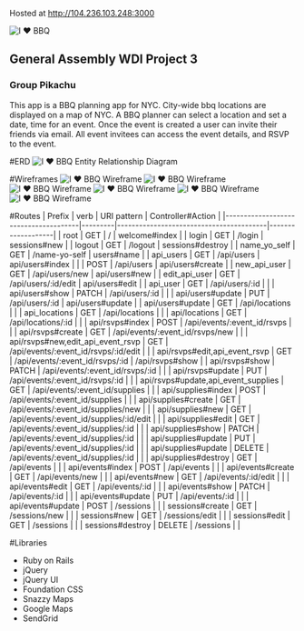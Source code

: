 Hosted at http://104.236.103.248:3000

![I ♥ BBQ](/docs/logos/vertical-logo-small.png)

## General Assembly WDI Project 3
### Group Pikachu

This app is a BBQ planning app for NYC. City-wide bbq locations are displayed on a map of NYC. A BBQ planner can select a location and set a date, time for an event. Once the event is created a user can invite their friends via email. All event invitees can access the event details, and RSVP to the event.


#ERD
![I ♥ BBQ Entity Relationship Diagram](/docs/BBQ-NYC-ERD.png)

#Wireframes
![I ♥ BBQ Wireframe](/docs/wireframes/Homepage.png)
![I ♥ BBQ Wireframe](/docs/wireframes/Homepage_Park_Info_Modal.png)
![I ♥ BBQ Wireframe](/docs/wireframes/Event_Details.png)
![I ♥ BBQ Wireframe](/docs/wireframes/Create_Event.png)
![I ♥ BBQ Wireframe](/docs/wireframes/Event_Detail_Photos.png)
![I ♥ BBQ Wireframe](/docs/wireframes/Login.png)


#Routes
| Prefix                               | verb    | URI pattern                             | Controller#Action |
|--------------------------------------|---------|-----------------------------------------|-------------------|
| root                                 | GET     | /                                       | welcome#index     |
| login                                | GET     | /login                                  | sessions#new      |
| logout                               | GET     | /logout                                 | sessions#destroy  |
| name_yo_self                         | GET     | /name-yo-self                           | users#name        |
| api_users                            | GET     | /api/users                              | api/users#index   |
|                                      | POST    | /api/users                              | api/users#create  |
| new_api_user                         | GET     | /api/users/new                          | api/users#new     |
| edit_api_user                        | GET     | /api/users/:id/edit                     | api/users#edit    |
| api_user                             | GET     | /api/users/:id                          |                   |
| api/users#show                       | PATCH   | /api/users/:id                          |                   |
| api/users#update                     | PUT     | /api/users/:id                          | api/users#update  |
| api/users#update                     | GET     | /api/locations                          |                   |
| api_locations                        | GET     | /api/locations                          |                   |
| api/locations                        | GET     | /api/locations/:id                      |                   |
| api/rsvps#index                      | POST    | /api/events/:event_id/rsvps             |                   |
| api/rsvps#create                     | GET     | /api/events/:event_id/rsvps/new         |                   |
| api/rsvps#new,edit_api_event_rsvp    | GET     | /api/events/:event_id/rsvps/:id/edit    |                   |
| api/rsvps#edit,api_event_rsvp        | GET     | /api/events/:event_id/rsvps/:id         | /api/rsvps#show   |
| api/rsvps#show                       | PATCH   | /api/events/:event_id/rsvps/:id         |                   |
| api/rsvps#update                     | PUT     | /api/events/:event_id/rsvps/:id         |                   |
| api/rsvps#update,api_event_supplies  | GET     | /api/events/:event_id/supplies          |                   |
| api/supplies#index                   | POST    | /api/events/:event_id/supplies          |                   |
| api/supplies#create                  | GET     | /api/events/:event_id/supplies/new      |                   |
| api/supplies#new                     | GET     | /api/events/:event_id/supplies/:id/edit |                   |
| api/supplies#edit                    | GET     | /api/events/:event_id/supplies/:id      |                   |
| api/supplies#show                    | PATCH   | /api/events/:event_id/supplies/:id      |                   |
| api/supplies#update                  | PUT     | /api/events/:event_id/supplies/:id      |                   |
| api/supplies#update                  | DELETE  | /api/events/:event_id/supplies/:id      |                   |
| api/supplies#destroy                 | GET     | /api/events                             |                   |
| api/events#index                     | POST    | /api/events                             |                   |
| api/events#create                    | GET     | /api/events/new                         |                   |
| api/events#new                       | GET     | /api/events/:id/edit                    |                   |
| api/events#edit                      | GET     | /api/events/:id                         |                   |
| api/events#show                      | PATCH   | /api/events/:id                         |                   |
| api/events#update                    | PUT     | /api/events/:id                         |                   |
| api/events#update                    | POST    | /sessions                               |                   |
| sessions#create                      | GET     | /sessions/new                           |                   |
| sessions#new                         | GET     | /sessions/edit                          |                   |
| sessions#edit                        | GET     | /sessions                               |                   |
| sessions#destroy                     | DELETE  | /sessions                               |                   |

#Libraries

- Ruby on Rails
- jQuery
- jQuery UI
- Foundation CSS
- Snazzy Maps
- Google Maps
- SendGrid
